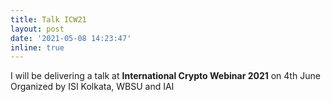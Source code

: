 ```yaml
---
title: Talk ICW21
layout: post
date: '2021-05-08 14:23:47'
inline: true
---
```


I will be delivering a talk at **International Crypto Webinar 2021** on 4th June Organized by ISI Kolkata, WBSU and IAI